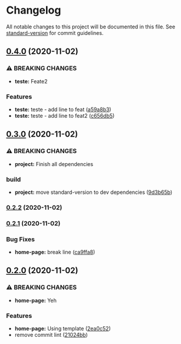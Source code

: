 # Changelog

All notable changes to this project will be documented in this file. See [standard-version](https://github.com/conventional-changelog/standard-version) for commit guidelines.

## [0.4.0](https://github.com/adriano-machado/base-next-app/compare/v0.3.0...v0.4.0) (2020-11-02)


### ⚠ BREAKING CHANGES

* **teste:** Feate2

### Features

* **teste:** teste - add line to feat ([a59a8b3](https://github.com/adriano-machado/base-next-app/commit/a59a8b3ea3616b610044489c7d4926fc82cc6a38))
* **teste:** teste - add line to feat2 ([c656db5](https://github.com/adriano-machado/base-next-app/commit/c656db5e4e5a2f0a784876645e627fc03c07a9a9))

## [0.3.0](https://github.com/adriano-machado/base-next-app/compare/v0.2.2...v0.3.0) (2020-11-02)


### ⚠ BREAKING CHANGES

* **project:** Finish all dependencies

### build

* **project:** move standard-version to dev dependencies ([9d3b65b](https://github.com/adriano-machado/base-next-app/commit/9d3b65bf228ff73585f91e8c7f5f49249898a7a5))

### [0.2.2](https://github.com/adriano-machado/base-next-app/compare/v0.2.1...v0.2.2) (2020-11-02)

### [0.2.1](https://github.com/adriano-machado/base-next-app/compare/v0.2.0...v0.2.1) (2020-11-02)


### Bug Fixes

* **home-page:** break line ([ca9ffa8](https://github.com/adriano-machado/base-next-app/commit/ca9ffa8e15f2d91cc2039e0dd317469d93f18572))

## [0.2.0](https://github.com/adriano-machado/base-next-app/compare/v0.1.53...v0.2.0) (2020-11-02)


### ⚠ BREAKING CHANGES

* **home-page:** Yeh

### Features

* **home-page:** Using template ([2ea0c52](https://github.com/adriano-machado/base-next-app/commit/2ea0c526f1c74362be03d8bf4869e77da90cd926))
* remove commit lint ([21024bb](https://github.com/adriano-machado/base-next-app/commit/21024bbadd77f927569bacfd5b8b2036d766a397))
